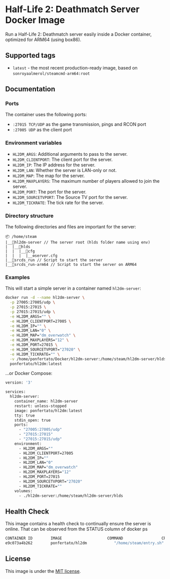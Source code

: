 **Half-Life 2: Deathmatch Server Docker Image**
==============================================

Run a Half-Life 2: Deathmatch server easily inside a Docker container, optimized for ARM64 (using box86).

**Supported tags**
-----------------

* `latest` - the most recent production-ready image, based on `sonroyaalmerol/steamcmd-arm64:root`

**Documentation**
----------------

### Ports
The container uses the following ports:
* `:27015 TCP/UDP` as the game transmission, pings and RCON port
* `:27005 UDP` as the client port

### Environment variables

* `HL2DM_ARGS`: Additional arguments to pass to the server.
* `HL2DM_CLIENTPORT`: The client port for the server.
* `HL2DM_IP`: The IP address for the server.
* `HL2DM_LAN`: Whether the server is LAN-only or not.
* `HL2DM_MAP`: The map for the server.
* `HL2DM_MAXPLAYERS`: The maximum number of players allowed to join the server.
* `HL2DM_PORT`: The port for the server.
* `HL2DM_SOURCETVPORT`: The Source TV port for the server.
* `HL2DM_TICKRATE`: The tick rate for the server.

### Directory structure
The following directories and files are important for the server:

```
📦 /home/steam
|__📁hl2dm-server // The server root (hlds folder name using env)
|  |__📁hlds
|  |  |__📁cfg
|  |  |  |__⚙️server.cfg
|__📃srcds_run // Script to start the server
|__📃srcds_run-arm64 // Script to start the server on ARM64
```

### Examples

This will start a simple server in a container named `hl2dm-server`:
```sh
docker run -d --name hl2dm-server \
  -p 27005:27005/udp \
  -p 27015:27015 \
  -p 27015:27015/udp \
  -e HL2DM_ARGS="" \
  -e HL2DM_CLIENTPORT=27005 \
  -e HL2DM_IP="" \
  -e HL2DM_LAN="0" \
  -e HL2DM_MAP="dm_overwatch" \
  -e HL2DM_MAXPLAYERS="12" \
  -e HL2DM_PORT=27015 \
  -e HL2DM_SOURCETVPORT="27020" \
  -e HL2DM_TICKRATE="" \
  -v /home/ponfertato/Docker/hl2dm-server:/home/steam/hl2dm-server/hlds \
  ponfertato/hl2dm:latest
```

...or Docker Compose:
```sh
version: '3'

services:
  hl2dm-server:
    container_name: hl2dm-server
    restart: unless-stopped
    image: ponfertato/hl2dm:latest
    tty: true
    stdin_open: true
    ports:
      - "27005:27005/udp"
      - "27015:27015"
      - "27015:27015/udp"
    environment:
      - HL2DM_ARGS=""
      - HL2DM_CLIENTPORT=27005
      - HL2DM_IP=""
      - HL2DM_LAN="0"
      - HL2DM_MAP="dm_overwatch"
      - HL2DM_MAXPLAYERS="12"
      - HL2DM_PORT=27015
      - HL2DM_SOURCETVPORT="27020"
      - HL2DM_TICKRATE=""
    volumes:
      - ./hl2dm-server:/home/steam/hl2dm-server/hlds
```

**Health Check**
----------------

This image contains a health check to continually ensure the server is online. That can be observed from the STATUS column of docker ps

```sh
CONTAINER ID        IMAGE                    COMMAND                 CREATED             STATUS                    PORTS                                                                                     NAMES
e9c073a4b262        ponfertato/hl2dm            "/home/steam/entry.sh"   21 minutes ago      Up 21 minutes (healthy)   0.0.0.0:27005->27005/udp, 0.0.0.0:27015->27015/tcp, 0.0.0.0:27015->27015/udp   distracted_cerf
```

**License**
----------

This image is under the [MIT license](LICENSE).
